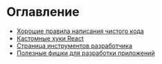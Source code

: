 # Оглавление

* [Хорошие правила написания чистого кода](js/good-rools-for-code.md)
* [Кастомные хуки React](react/custom-hooks.md)
* [Страница инструментов разработчика](utils/tools.md)
* [Полезные фишки для разработки приложений]()
